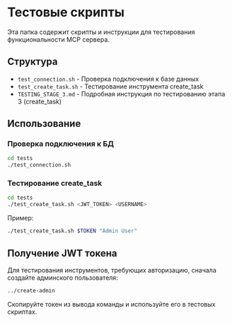 # Тестовые скрипты

Эта папка содержит скрипты и инструкции для тестирования функциональности MCP сервера.

## Структура

- `test_connection.sh` - Проверка подключения к базе данных
- `test_create_task.sh` - Тестирование инструмента create_task
- `TESTING_STAGE_3.md` - Подробная инструкция по тестированию этапа 3 (create_task)

## Использование

### Проверка подключения к БД
```bash
cd tests
./test_connection.sh
```

### Тестирование create_task
```bash
cd tests
./test_create_task.sh <JWT_TOKEN> <USERNAME>
```

Пример:
```bash
./test_create_task.sh $TOKEN "Admin User"
```

## Получение JWT токена

Для тестирования инструментов, требующих авторизацию, сначала создайте админского пользователя:

```bash
../create-admin
```

Скопируйте токен из вывода команды и используйте его в тестовых скриптах.
